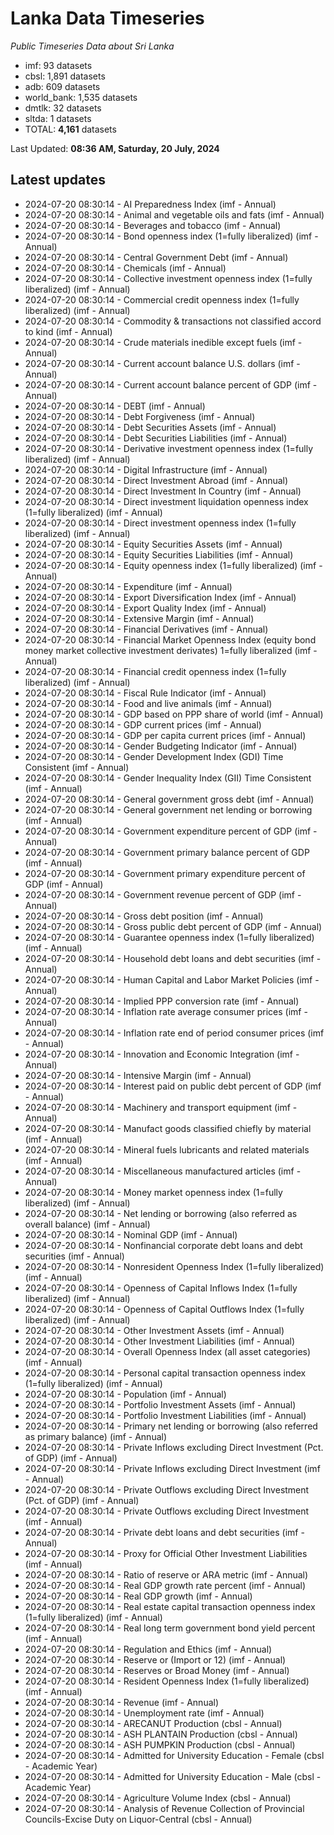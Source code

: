 # Lanka Data Timeseries
*Public Timeseries Data about Sri Lanka*

* imf: 93 datasets
* cbsl: 1,891 datasets
* adb: 609 datasets
* world_bank: 1,535 datasets
* dmtlk: 32 datasets
* sltda: 1 datasets
* TOTAL: **4,161** datasets

Last Updated: **08:36 AM, Saturday, 20 July, 2024**

## Latest updates

* 2024-07-20 08:30:14 - AI Preparedness Index (imf - Annual)
* 2024-07-20 08:30:14 - Animal and vegetable oils and fats (imf - Annual)
* 2024-07-20 08:30:14 - Beverages and tobacco (imf - Annual)
* 2024-07-20 08:30:14 - Bond openness index (1=fully liberalized) (imf - Annual)
* 2024-07-20 08:30:14 - Central Government Debt (imf - Annual)
* 2024-07-20 08:30:14 - Chemicals (imf - Annual)
* 2024-07-20 08:30:14 - Collective investment openness index (1=fully liberalized) (imf - Annual)
* 2024-07-20 08:30:14 - Commercial credit openness index (1=fully liberalized) (imf - Annual)
* 2024-07-20 08:30:14 - Commodity & transactions not classified accord to kind (imf - Annual)
* 2024-07-20 08:30:14 - Crude materials inedible except fuels (imf - Annual)
* 2024-07-20 08:30:14 - Current account balance U.S. dollars (imf - Annual)
* 2024-07-20 08:30:14 - Current account balance percent of GDP (imf - Annual)
* 2024-07-20 08:30:14 - DEBT (imf - Annual)
* 2024-07-20 08:30:14 - Debt Forgiveness (imf - Annual)
* 2024-07-20 08:30:14 - Debt Securities Assets (imf - Annual)
* 2024-07-20 08:30:14 - Debt Securities Liabilities (imf - Annual)
* 2024-07-20 08:30:14 - Derivative investment openness index (1=fully liberalized) (imf - Annual)
* 2024-07-20 08:30:14 - Digital Infrastructure (imf - Annual)
* 2024-07-20 08:30:14 - Direct Investment Abroad (imf - Annual)
* 2024-07-20 08:30:14 - Direct Investment In Country (imf - Annual)
* 2024-07-20 08:30:14 - Direct investment liquidation openness index (1=fully liberalized) (imf - Annual)
* 2024-07-20 08:30:14 - Direct investment openness index (1=fully liberalized) (imf - Annual)
* 2024-07-20 08:30:14 - Equity Securities Assets (imf - Annual)
* 2024-07-20 08:30:14 - Equity Securities Liabilities (imf - Annual)
* 2024-07-20 08:30:14 - Equity openness index (1=fully liberalized) (imf - Annual)
* 2024-07-20 08:30:14 - Expenditure (imf - Annual)
* 2024-07-20 08:30:14 - Export Diversification Index (imf - Annual)
* 2024-07-20 08:30:14 - Export Quality Index (imf - Annual)
* 2024-07-20 08:30:14 - Extensive Margin (imf - Annual)
* 2024-07-20 08:30:14 - Financial Derivatives (imf - Annual)
* 2024-07-20 08:30:14 - Financial Market Openness Index (equity bond money market collective investment derivates) 1=fully liberalized (imf - Annual)
* 2024-07-20 08:30:14 - Financial credit openness index (1=fully liberalized) (imf - Annual)
* 2024-07-20 08:30:14 - Fiscal Rule Indicator (imf - Annual)
* 2024-07-20 08:30:14 - Food and live animals (imf - Annual)
* 2024-07-20 08:30:14 - GDP based on PPP share of world (imf - Annual)
* 2024-07-20 08:30:14 - GDP current prices (imf - Annual)
* 2024-07-20 08:30:14 - GDP per capita current prices (imf - Annual)
* 2024-07-20 08:30:14 - Gender Budgeting Indicator (imf - Annual)
* 2024-07-20 08:30:14 - Gender Development Index (GDI) Time Consistent (imf - Annual)
* 2024-07-20 08:30:14 - Gender Inequality Index (GII) Time Consistent (imf - Annual)
* 2024-07-20 08:30:14 - General government gross debt (imf - Annual)
* 2024-07-20 08:30:14 - General government net lending or borrowing (imf - Annual)
* 2024-07-20 08:30:14 - Government expenditure percent of GDP (imf - Annual)
* 2024-07-20 08:30:14 - Government primary balance percent of GDP (imf - Annual)
* 2024-07-20 08:30:14 - Government primary expenditure percent of GDP (imf - Annual)
* 2024-07-20 08:30:14 - Government revenue percent of GDP (imf - Annual)
* 2024-07-20 08:30:14 - Gross debt position (imf - Annual)
* 2024-07-20 08:30:14 - Gross public debt percent of GDP (imf - Annual)
* 2024-07-20 08:30:14 - Guarantee openness index (1=fully liberalized) (imf - Annual)
* 2024-07-20 08:30:14 - Household debt loans and debt securities (imf - Annual)
* 2024-07-20 08:30:14 - Human Capital and Labor Market Policies (imf - Annual)
* 2024-07-20 08:30:14 - Implied PPP conversion rate (imf - Annual)
* 2024-07-20 08:30:14 - Inflation rate average consumer prices (imf - Annual)
* 2024-07-20 08:30:14 - Inflation rate end of period consumer prices (imf - Annual)
* 2024-07-20 08:30:14 - Innovation and Economic Integration (imf - Annual)
* 2024-07-20 08:30:14 - Intensive Margin (imf - Annual)
* 2024-07-20 08:30:14 - Interest paid on public debt percent of GDP (imf - Annual)
* 2024-07-20 08:30:14 - Machinery and transport equipment (imf - Annual)
* 2024-07-20 08:30:14 - Manufact goods classified chiefly by material (imf - Annual)
* 2024-07-20 08:30:14 - Mineral fuels lubricants and related materials (imf - Annual)
* 2024-07-20 08:30:14 - Miscellaneous manufactured articles (imf - Annual)
* 2024-07-20 08:30:14 - Money market openness index (1=fully liberalized) (imf - Annual)
* 2024-07-20 08:30:14 - Net lending or borrowing (also referred as overall balance) (imf - Annual)
* 2024-07-20 08:30:14 - Nominal GDP (imf - Annual)
* 2024-07-20 08:30:14 - Nonfinancial corporate debt loans and debt securities (imf - Annual)
* 2024-07-20 08:30:14 - Nonresident Openness Index (1=fully liberalized) (imf - Annual)
* 2024-07-20 08:30:14 - Openness of Capital Inflows Index (1=fully liberalized) (imf - Annual)
* 2024-07-20 08:30:14 - Openness of Capital Outflows Index (1=fully liberalized) (imf - Annual)
* 2024-07-20 08:30:14 - Other Investment Assets (imf - Annual)
* 2024-07-20 08:30:14 - Other Investment Liabilities (imf - Annual)
* 2024-07-20 08:30:14 - Overall Openness Index (all asset categories) (imf - Annual)
* 2024-07-20 08:30:14 - Personal capital transaction openness index (1=fully liberalized) (imf - Annual)
* 2024-07-20 08:30:14 - Population (imf - Annual)
* 2024-07-20 08:30:14 - Portfolio Investment Assets (imf - Annual)
* 2024-07-20 08:30:14 - Portfolio Investment Liabilities (imf - Annual)
* 2024-07-20 08:30:14 - Primary net lending or borrowing (also referred as primary balance) (imf - Annual)
* 2024-07-20 08:30:14 - Private Inflows excluding Direct Investment (Pct. of GDP) (imf - Annual)
* 2024-07-20 08:30:14 - Private Inflows excluding Direct Investment (imf - Annual)
* 2024-07-20 08:30:14 - Private Outflows excluding Direct Investment (Pct. of GDP) (imf - Annual)
* 2024-07-20 08:30:14 - Private Outflows excluding Direct Investment (imf - Annual)
* 2024-07-20 08:30:14 - Private debt loans and debt securities (imf - Annual)
* 2024-07-20 08:30:14 - Proxy for Official Other Investment Liabilities (imf - Annual)
* 2024-07-20 08:30:14 - Ratio of reserve or ARA metric (imf - Annual)
* 2024-07-20 08:30:14 - Real GDP growth rate percent (imf - Annual)
* 2024-07-20 08:30:14 - Real GDP growth (imf - Annual)
* 2024-07-20 08:30:14 - Real estate capital transaction openness index (1=fully liberalized) (imf - Annual)
* 2024-07-20 08:30:14 - Real long term government bond yield percent (imf - Annual)
* 2024-07-20 08:30:14 - Regulation and Ethics (imf - Annual)
* 2024-07-20 08:30:14 - Reserve or (Import or 12) (imf - Annual)
* 2024-07-20 08:30:14 - Reserves or Broad Money (imf - Annual)
* 2024-07-20 08:30:14 - Resident Openness Index (1=fully liberalized) (imf - Annual)
* 2024-07-20 08:30:14 - Revenue (imf - Annual)
* 2024-07-20 08:30:14 - Unemployment rate (imf - Annual)
* 2024-07-20 08:30:14 - ARECANUT Production (cbsl - Annual)
* 2024-07-20 08:30:14 - ASH PLANTAIN Production (cbsl - Annual)
* 2024-07-20 08:30:14 - ASH PUMPKIN Production (cbsl - Annual)
* 2024-07-20 08:30:14 - Admitted for University Education - Female (cbsl - Academic Year)
* 2024-07-20 08:30:14 - Admitted for University Education - Male (cbsl - Academic Year)
* 2024-07-20 08:30:14 - Agriculture Volume Index (cbsl - Annual)
* 2024-07-20 08:30:14 - Analysis of Revenue Collection of Provincial Councils-Excise Duty on Liquor-Central (cbsl - Annual)